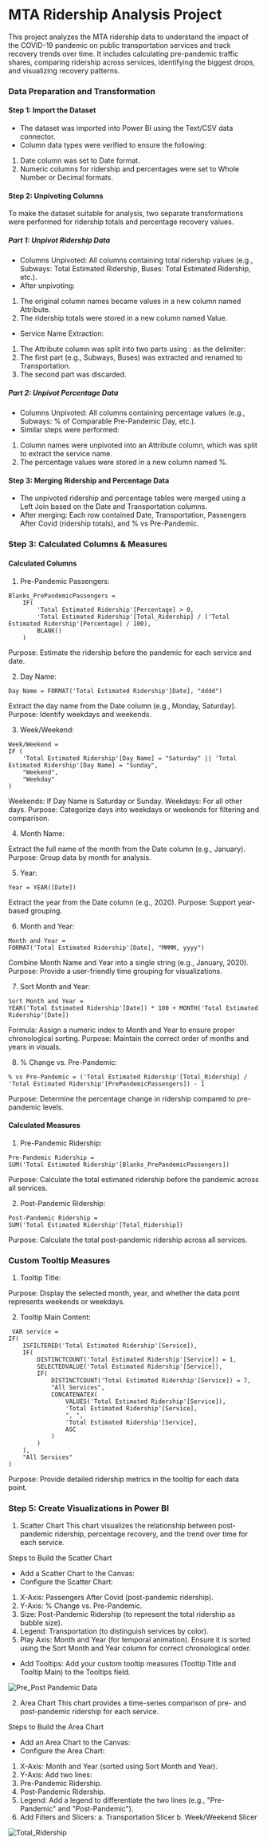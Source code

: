 # MTA Ridership Analysis Project

This project analyzes the MTA ridership data to understand the impact of the COVID-19 pandemic on public transportation services and track recovery trends over time. It includes calculating pre-pandemic traffic shares, comparing ridership across services, identifying the biggest drops, and visualizing recovery patterns.

### Data Preparation and Transformation

#### Step 1: Import the Dataset
- The dataset was imported into Power BI using the Text/CSV data connector.
- Column data types were verified to ensure the following:
1. Date column was set to Date format.
2. Numeric columns for ridership and percentages were set to Whole Number or Decimal formats.

#### Step 2: Unpivoting Columns
To make the dataset suitable for analysis, two separate transformations were performed for ridership totals and percentage recovery values.

##### Part 1: Unpivot Ridership Data
- Columns Unpivoted: All columns containing total ridership values (e.g., Subways: Total Estimated Ridership, Buses: Total Estimated Ridership, etc.).
- After unpivoting:
1. The original column names became values in a new column named Attribute.
2. The ridership totals were stored in a new column named Value.
- Service Name Extraction:
1. The Attribute column was split into two parts using : as the delimiter:
2. The first part (e.g., Subways, Buses) was extracted and renamed to Transportation.
3. The second part was discarded.

##### Part 2: Unpivot Percentage Data
- Columns Unpivoted: All columns containing percentage values (e.g., Subways: % of Comparable Pre-Pandemic Day, etc.).
- Similar steps were performed:
1. Column names were unpivoted into an Attribute column, which was split to extract the service name.
2. The percentage values were stored in a new column named %.

#### Step 3: Merging Ridership and Percentage Data
- The unpivoted ridership and percentage tables were merged using a Left Join based on the Date and Transportation columns.
- After merging:
Each row contained Date, Transportation, Passengers After Covid (ridership totals), and % vs Pre-Pandemic.

### Step 3: Calculated Columns & Measures

#### Calculated Columns
1. Pre-Pandemic Passengers:
```
Blanks_PrePandemicPassengers = 
    IF(
        'Total Estimated Ridership'[Percentage] > 0,
        'Total Estimated Ridership'[Total_Ridership] / ('Total Estimated Ridership'[Percentage] / 100),
        BLANK()
    )
```
 
Purpose: Estimate the ridership before the pandemic for each service and date.

2. Day Name:

```
Day Name = FORMAT('Total Estimated Ridership'[Date], "dddd")
```

Extract the day name from the Date column (e.g., Monday, Saturday).
Purpose: Identify weekdays and weekends.

3. Week/Weekend:

```
Week/Weekend = 
IF (
    'Total Estimated Ridership'[Day Name] = "Saturday" || 'Total Estimated Ridership'[Day Name] = "Sunday", 
    "Weekend", 
    "Weekday"
)
```

Weekends: If Day Name is Saturday or Sunday.
Weekdays: For all other days.
Purpose: Categorize days into weekdays or weekends for filtering and comparison.

4. Month Name:


Extract the full name of the month from the Date column (e.g., January).
Purpose: Group data by month for analysis.

5. Year:

```
Year = YEAR([Date])
```

Extract the year from the Date column (e.g., 2020).
Purpose: Support year-based grouping.

6. Month and Year:

```
Month and Year = 
FORMAT('Total Estimated Ridership'[Date], "MMMM, yyyy")
```
Combine Month Name and Year into a single string (e.g., January, 2020).
Purpose: Provide a user-friendly time grouping for visualizations.

7. Sort Month and Year:

```
Sort Month and Year = 
YEAR('Total Estimated Ridership'[Date]) * 100 + MONTH('Total Estimated Ridership'[Date])
```

Formula: Assign a numeric index to Month and Year to ensure proper chronological sorting.
Purpose: Maintain the correct order of months and years in visuals.

8. % Change vs. Pre-Pandemic:

```
% vs Pre-Pandemic = ('Total Estimated Ridership'[Total_Ridership] / 'Total Estimated Ridership'[PrePandemicPassengers]) - 1
```

Purpose: Determine the percentage change in ridership compared to pre-pandemic levels.

#### Calculated Measures

1. Pre-Pandemic Ridership:

```
Pre-Pandemic Ridership = 
SUM('Total Estimated Ridership'[Blanks_PrePandemicPassengers])
```

Purpose: Calculate the total estimated ridership before the pandemic across all services.

2. Post-Pandemic Ridership:

```
Post-Pandemic Ridership = 
SUM('Total Estimated Ridership'[Total_Ridership])
```

Purpose: Calculate the total post-pandemic ridership across all services.

### Custom Tooltip Measures

1. Tooltip Title:



Purpose: Display the selected month, year, and whether the data point represents weekends or weekdays.

2. Tooltip Main Content:

```
 VAR service = 
IF(
    ISFILTERED('Total Estimated Ridership'[Service]),
    IF(
        DISTINCTCOUNT('Total Estimated Ridership'[Service]) = 1,
        SELECTEDVALUE('Total Estimated Ridership'[Service]),
        IF(
            DISTINCTCOUNT('Total Estimated Ridership'[Service]) = 7,
            "All Services",
            CONCATENATEX(
                VALUES('Total Estimated Ridership'[Service]),
                'Total Estimated Ridership'[Service],
                ", ",
                'Total Estimated Ridership'[Service],
                ASC
            )
        )
    ),
    "All Services"
)
```

Purpose: Provide detailed ridership metrics in the tooltip for each data point.

### Step 5: Create Visualizations in Power BI

1. Scatter Chart
This chart visualizes the relationship between post-pandemic ridership, percentage recovery, and the trend over time for each service.

Steps to Build the Scatter Chart
- Add a Scatter Chart to the Canvas:
- Configure the Scatter Chart:
1. X-Axis: Passengers After Covid (post-pandemic ridership).
2. Y-Axis: % Change vs. Pre-Pandemic.
3. Size: Post-Pandemic Ridership (to represent the total ridership as bubble size).
4. Legend: Transportation (to distinguish services by color).
5. Play Axis: Month and Year (for temporal animation).
Ensure it is sorted using the Sort Month and Year column for correct chronological order.
- Add Tooltips: Add your custom tooltip measures (Tooltip Title and Tooltip Main) to the Tooltips field.

![Pre_Post Pandemic Data](https://github.com/user-attachments/assets/6a7da942-ea98-40fe-8fe9-8e00c037b9e5)

2. Area Chart
This chart provides a time-series comparison of pre- and post-pandemic ridership for each service.

Steps to Build the Area Chart
- Add an Area Chart to the Canvas:
- Configure the Area Chart:
1. X-Axis: Month and Year (sorted using Sort Month and Year).
2. Y-Axis: Add two lines:
3. Pre-Pandemic Ridership.
4. Post-Pandemic Ridership.
5. Legend: Add a legend to differentiate the two lines (e.g., "Pre-Pandemic" and "Post-Pandemic").
6. Add Filters and Slicers:
a. Transportation Slicer
b. Week/Weekend Slicer

![Total_Ridership](https://github.com/user-attachments/assets/cecd386b-248a-4b00-9528-f398c164eb5a)

